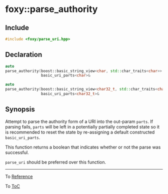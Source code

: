 # foxy::parse_authority

## Include

```c++
#include <foxy/parse_uri.hpp>
```

## Declaration

```c++
auto
parse_authority(boost::basic_string_view<char, std::char_traits<char>> const uri,
                basic_uri_parts<char>&                                       parts) -> bool;

auto
parse_authority(boost::basic_string_view<char32_t, std::char_traits<char32_t>> const uri,
                basic_uri_parts<char32_t>&                                           parts) -> bool;
```

## Synopsis

Attempt to parse the authority form of a URI into the out-param `parts`. If parsing fails, `parts`
will be left in a potentially partially completed state so it is recommended to reset the state by
re-assigning a default constructed `basic_uri_parts`.

This function returns a boolean that indicates whether or not the parse was successful.

`parse_uri` should be preferred over this function.

---

To [Reference](../reference.md#Reference)

To [ToC](../index.md#Table-of-Contents)
